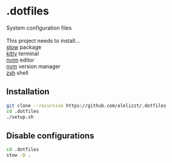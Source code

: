 # .dotfiles

System configuration files </br>
</br>
This project needs to install... </br>
[stow](https://www.gnu.org/software/stow/manual/stow.html) package</br>
[kitty](https://github.com/kovidgoyal/kitty) terminal</br>
[nvim](https://neovim.io/doc/) editor</br>
[nvm](https://github.com/nvm-sh/nvm) version manager</br>
[zsh](https://www.zsh.org/) shell</br>

## Installation

```bash
git clone --recursive https://github.com/alelizzt/.dotfiles
cd .dotfiles
./setup.sh
```

## Disable configurations

```bash
cd .dotfiles
stow -D .
```

